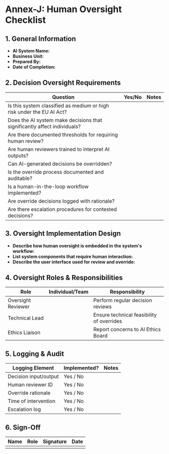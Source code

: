 # Annex-J: Human Oversight Checklist

## 1. General Information
- **AI System Name:**  
- **Business Unit:**  
- **Prepared By:**  
- **Date of Completion:**  

## 2. Decision Oversight Requirements

| Question | Yes/No | Notes |
|----------|--------|-------|
| Is this system classified as medium or high risk under the EU AI Act? |        |       |
| Does the AI system make decisions that significantly affect individuals? |        |       |
| Are there documented thresholds for requiring human review? |        |       |
| Are human reviewers trained to interpret AI outputs? |        |       |
| Can AI-generated decisions be overridden? |        |       |
| Is the override process documented and auditable? |        |       |
| Is a human-in-the-loop workflow implemented? |        |       |
| Are override decisions logged with rationale? |        |       |
| Are there escalation procedures for contested decisions? |        |       |

## 3. Oversight Implementation Design

- **Describe how human oversight is embedded in the system's workflow:**  
- **List system components that require human interaction:**  
- **Describe the user interface used for review and override:**  

## 4. Oversight Roles & Responsibilities

| Role | Individual/Team | Responsibility |
|------|-----------------|----------------|
| Oversight Reviewer |                 | Perform regular decision reviews |
| Technical Lead |                 | Ensure technical feasibility of overrides |
| Ethics Liaison |                 | Report concerns to AI Ethics Board |

## 5. Logging & Audit

| Logging Element | Implemented? | Notes |
|-----------------|--------------|-------|
| Decision input/output | Yes / No |       |
| Human reviewer ID | Yes / No |       |
| Override rationale | Yes / No |       |
| Time of intervention | Yes / No |       |
| Escalation log | Yes / No |       |

## 6. Sign-Off

| Name | Role | Signature | Date |
|------|------|-----------|------|
|      |      |           |      |